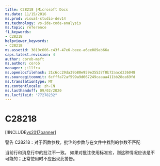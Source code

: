 ```yaml
---
title: C28218 |Microsoft Docs
ms.date: 11/15/2016
ms.prod: visual-studio-dev14
ms.technology: vs-ide-code-analysis
ms.topic: reference
f1_keywords:
- C28218
helpviewer_keywords:
- C28218
ms.assetid: 3810c606-c43f-47e6-beee-a6ee089ab66a
caps.latest.revision: 4
author: corob-msft
ms.author: corob
manager: jillfra
ms.openlocfilehash: 21c6cc29da39b80e959e35537f0b72aacd236048
ms.sourcegitcommit: 6cfffa72af599a9d667249caaaa411bb28ea69fd
ms.translationtype: MT
ms.contentlocale: zh-CN
ms.lasthandoff: 09/02/2020
ms.locfileid: "77278232"
---
```

# <a name="c28218"></a>C28218
[!INCLUDE[vs2017banner](../includes/vs2017banner.md)]

警告 C28218：对于函数参数，批注的参数与在文件中找到的参数不匹配  
  
 当前行和消息行中的批注不一致。 如果对批注使用标准宏，则这种情况应该是不可能的；正常使用时不应出现此警告。
